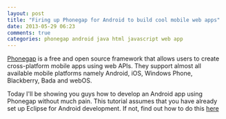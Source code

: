 ```yaml
---
layout: post
title: "Firing up Phonegap for Android to build cool mobile web apps"
date: 2013-05-29 06:23
comments: true
categories: phonegap android java html javascript web app
---
```


[Phonegap](http://phonegap.com) is a free and open source framework that allows users to create cross-platform mobile apps using web APIs. They support almost all available mobile platforms namely Android, iOS, Windows Phone, Blackberry, Bada and webOS.

Today I'll be showing you guys how to develop an Android app using Phonegap without much pain. This tutorial assumes that you have already set up Eclipse for Android development. If not, find out how to do this [here](http://www.vogella.com/articles/Android/article.html)


